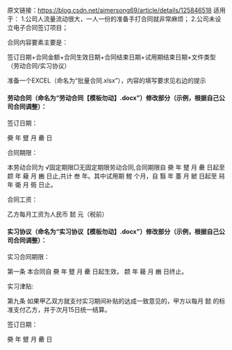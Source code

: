 原文链接：https://blog.csdn.net/aimersong69/article/details/125846518
适用于：
1.公司人流量流动很大，一人一份的准备手打合同就非常麻烦；
2.公司未设立电子合同签订项目；

合同内容要素主要是：

签订日期+合同金额+合同生效日期+合同结束日期+试用期结束日期+文件类型（劳动合同/实习协议）

准备一个EXCEL（命名为“批量合同.xlsx”），内容的填写要求见右边的提示


#### 劳动合同（命名为“劳动合同【模板勿动】.docx”）修改部分（示例，根据自己公司合同调整）：

签订日期：

   奰    年     躄     月    罍    日

合同期限：

本劳动合同为 √固定期限□无固定期限劳动合同,合同期限自 奰 年 躄 月 罍 日起至 颣 年 薐 月 豳 日止,共计 叁 年。其中试用期 鰘 个月，自 翳 年 薹 月 虩 日起至 舄 年 衚 月 衕 日止。

合同工资：

乙方每月工资为人民币  懿  元（税前）



#### 实习协议（命名为“实习协议【模板勿动】.docx”）修改部分（示例，根据自己公司合同调整）：

实习合同期限：

第一条 本合同自  奰  年  躄  月  罍  日起生效， 颣  年  薐  月  豳  日终止。

实习津贴:

第九条 如果甲乙双方就支付实习期间补贴的达成一致意见的，甲方以每月  懿  的标准支付乙方，并于次月15日统一结算。

签订日期：

   奰    年     躄     月    罍    日                 
